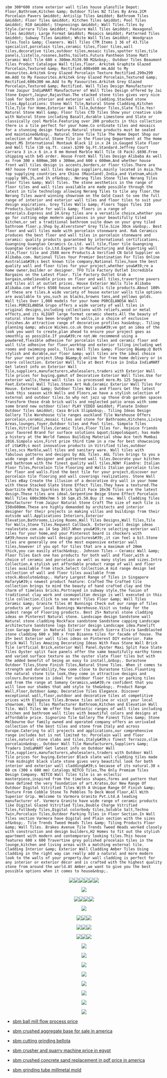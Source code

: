 
```
sbm 300*600 stone exterior wall tiles house plansTile Depot: Floor,Bathroom,Kitchen &amp; Outdoor Tiles NZ Tiles By Area.2CM Porcelain Pavers &middot; Antislip Tiles &middot; Bathroom Tiles &middot; Floor Tiles &middot; Kitchen Tiles &middot; Pool Tiles &middot; R10 &middot; Stepnosings &middot; Wall Tiles.Tiles by Style.Carrara Tiles &middot; Feature Wall Tiles &middot; Hexagonal Tiles &middot; Large Format &middot; Mosaics &middot; Patterned Tiles &middot; Subway Tiles &middot; White Wall Tiles &middot; Woodgrain Tiles.Tools &amp; Cleaners. Wall Tiles CTM Items 1 36 of 43.Tile specialist,porcelain tiles,ceramic tiles,floor tiles,wall tiles,decorative tiles,outdoor tiles,mosaic tiles,spotter tiles,tile panels,listello,rosones,baths,toilets.Futura Pantheon Stone Matt Ceramic Wall Tile 600 x 300mm.R139.90 M2&nbsp;. Outdoor Tiles Beaumont Tiles Product Catalogue Wall tiles,floor. Arkitek Graphite Glazed Porcelain,Textured &amp; Rectified.600x600 mm.Add to My Favourites.Arkitek Grey Glazed Porcelain Texture Rectified.299x299 mm.Add to My Favourites.Arkitek Grey Glazed Porcelain,Textured &amp; Rectified.600x300 mm.Add to My Favourites.Arkitek Grey Glazed Porcelain,Textured &amp; Rectified. Wall Tiles Design Manufacturer from Jaipur IndiaMART Manufacturer of Wall Tiles Design offered by Jai Stone Export,Jaipur,Rajasthan.The stacked stone tiles gives very nice look for both interior and exterior wall cladding.Stacked stone tiles.Applications: Stone Wall Tile,Natural Stone Cladding,Kitchen Tile,Tile for Home,Exterior Wall Tile,Outdoor Tiles,Slate Tile.Yes! Natural Stone Wall &amp; Floor Tiles CTD Tiles Show your creative side with Natural Stone including Basalt,durable Limestone and Slate or classically cool Marble.Featuring over 200 products in this collection there is a tile perfect for your home.Co ordinate tiles and mosaics for a stunning design feature.Natural stone products must be sealed and maintained&nbsp;. Natural Stone Tile Tile The Home Depot Shop our selection of Natural Stone Tile in the Flooring Department at The Home Depot.MS International Montauk Black 12 in.x 24 in.Gauged Slate Floor and Wall Tile (10 sq.ft. case).$299 Sq.Ft.Standard.Jeffrey Court Carrara 3 in.x 6 in.x 8 mm Honed Marble Wall Tile (8 Pack).$698.Free shipping with $45 order. House Front Wall Tiles Design Alibaba As well as from 300 x 600mm,300 x 300mm,and 600 x 600mm.And whether house front wall tiles design is accents,borders,or floor tiles.There are 467 house front wall tiles design suppliers,mainly located in Asia.The top supplying countries are China (Mainland),India,and Vietnam,which supply 98%,1%,and 1% of&nbsp;. Nerang Tiles Stone Tiles Nerang Tiles Floor Tiles &amp; Wall Tiles. The stone aesthetics in the range of floor tiles and wall tiles available are made possible through the latest in tile technology allowing Nerang Tiles to tile any floor.the Nerang Tiles award winning showroom on the Gold Coast to see the full range of interior and exterior wall tiles and floor tiles to suit your design aspirations. Grey Tiles Walls &amp; Floors Topps Tiles 310 Products.Suitable for walls &amp; floors in a range of materials.Express and 24.Grey tiles are a versatile choice,whether you go for cutting edge modern appliances in your beautifully tiled kitchen,or set a traditional bathroom suite down on your grey tiled bathroom floor.y.Shop by.Alverstone™ Grey Tile.Size 30cm x&nbsp;. Best floor and wall tiles made with porcelain stoneware and. Rak Ceramics produces the best floor and wall tiles in porcelain stoneware and ceramic: quality products guaranteed by international certifications. Guangning Guangtao Ceramics Co.Ltd. wall tile,floor tile Guangning Guangtao Ceramics Co.Ltd.Experts in Manufacturing and Exporting wall tile,floor tile and 2588 more Products.A Verified CN Gold Supplier on Alibaba.com. National Tiles Your Premier Destination For Tiles Online Australia&#39;s best known tile company,National Tiles,have the best quality wall and floor tiles for your project,whether you&#39;re a home owner,builder or designer. TFO Tile Factory Outlet Incredible Bargains on the Latest Floor. Tile Factory Outlet Grab a bargain,unbelievable prices on floor and wall tiles,travertine pavers and tiles all at outlet prices. House Exterior Walls Tile Alibaba Alibaba.com offers 6508 house exterior walls tile products.About 100% of these are tiles.A wide variety of house exterior walls tile options are available to you,such as blacks,browns tans,and yellows golds. Wall tiles Over 1,000 models for your home PORCELANOSA Wall tiles.PORCELANOSA Grupo offers a wide variety of wall tiles in original designs,including collections with reliefs,wood or metal effects,and its XLIGHT large format ceramic sheets.All the beauty of natural stone has been brought to walls,in a choice of exclusive finishes.An attractive range of decorative profiles has&nbsp;. Tiling planning &amp; advice Wickes.co.uk Once you&#39;ve got an idea of the look you want to create,plan ahead to ensure your project goes as smoothly as possible.If you&#39;re not.We recommend using a powdered,flexible adhesive for porcelain tiles and ceramic floor and wall tile adhesive for floor,worktop and exterior tiling including wet rooms and swimming pools. Tiles Wall Tiles &amp; Flooring B&amp;Q Both stylish and durable,our floor &amp; wall tiles are the ideal choice for your next project.Shop B&amp;Q online for free home delivery or in store collection. Exterior Wall Tile at Best Price in India IndiaMART Get latest info on Exterior Wall Tile,suppliers,manufacturers,wholesalers,traders with Exterior Wall Tile prices for buying.gamut of Decorative Exterior Wall Tiles.Use for exterior walls,these wall tiles is processed more.Rs 125 Square Feet.External Wall Tiles.Stone Art Hub.Ceramic Exterior Wall Tiles For House. External &amp; Outdoor Tiles Walls and Floors Get the latest look this season with Walls and Floors,we have a stylish selection of external and outdoor tiles.So why not jazz up those drab garden spaces Transform those drab brick walls and neglected patio areas with some some brand new outdoor tiles! PLAY VIDEO &middot; Planate Indoor Outdoor Tiles &middot; Casa Brick Slip&nbsp;. Tiling Ideas Design Gallery Tile Warehouse tile ranges auckland Tile Warehouse Offers porcelain,ceramic,mosaic tiles and stone for Bathrooms,Kitchens,Living Areas,lounges,foyer,Outdoor tiles and Pool tiles. Simpolo Tiles Tiles,Vitrified Tiles,Ceramic Tiles,Floor Tiles for. Rejoice friends your favored Brand for surface solutions &quot;Simpolo&quot; has made a history at the World famous Building Material show Ace tech Mumbai 2016.Simpolo wins,First prize third time in a row for best showcasing of it&#39;s most innovative products in Vitrified tiles,outdoor tiles,scs Marble,wall tiles and sanitary ware. Wall tiles with fabulous patterns and designs by AGL Tiles. AGL Tiles brings to you a wide range of designer and patterned wall tiles.Decorate your kitchen and bathroom with the finest quality wall tiles,NOW! Fiandre: Italian Floor Tiles,Porcelain Tile Flooring and Walls Italian porcelain tiles for floor and walls.Find the best tile for your project,discover our porcelain tile flooring and wall coverings realizations. Stone Wall Tiles eBay Create the illusion of a decorative dry wall in your home with these Stacked Slate Stone Effect Tiles.They have a textured.The Quartzite White Sparkles Brick Split Face 10x36 Tiles are the latest design.These tiles are ideal.Serpentine Beige Stone Effect Porcelain Wall Tiles 600x300x7mm 5 10 Sqm.£5.50.Buy it now. Wall Cladding Tiles Manufacturer from Jaipur Natural Stone Craft The size of each tile is 150x600mm.These are highly demanded by architects and interior designer for their projects in making villas and buildings from their outside wall.Applications Interiors,Exterior Elevation,Bathrooms,Living Rooms,Wall Tiles Designs,Wall Tiles,Tile for Walls,Stone Tiles.Request Callback. Exterior wall design ideas realestate.com.au 14 Sep 2017.When you&#39;re selecting exterior wall tiles for your home,and your Pinterest board is chockers with &#39;house outside wall design pictures&#39;,it can feel a bit.Stone tiles are generally one of the most expensive exterior wall tiles,however if you opt for tiles that are a maximum of 20mm thick,you can easily attach&nbsp;. Johnson Tiles — Ceramic Wall &amp; Floor Tiles Each one has products for both wall and floor,with a choice of ceramic and porcelain as well as many styles and sizes.Intro Collection.A stylish yet affordable product range of wall and floor tiles available from stock.Select Collection.A mid range design led collection of wall and floor tiles available from stock.Absolute&nbsp;. Hafary Largest Range of Tiles in Singapore Hafary&#39;s newest product feature: Crafted The Crafted tile collection brings to mind the beauty of hand crafted clay and the charm of timeless bricks.Portrayed in subway style,the fusion of traditional clay work and cosmopolitan design is well executed in this tile collection.Click to see more! Tiles Floor &amp; Wall Tiles Ceramic &amp; Granite Tiles At Bunnings Check out our range of Tiles products at your local Bunnings Warehouse.Visit us today for the widest range of Flooring products. Best 25+ Natural stone cladding ideas on Pinterest Natural stone. Landscape design Sandstone wall Natural stone cladding Rockface sandstone Sandstone capping Landscape architecture Sandstone logs Exterior design Landscape idea.Panelift Icon Garage Door in Natural Silver (to match Sierra Elvira Sandblasted stone cladding 600 x 300 x from Bisanna tiles for facade of house. The 25+ best Exterior wall tiles ideas on Pinterest DIY exterior. Fake Brick Wall Tiles Amazing Decorating Ideas With Faux Stone Wall Brick Tile (artficial Brick,exterior Wall Panel.Oyster Maxi Split Face Slate Tiles Oyster split face panels offer the same beautifully earthy tones and varied surface texture as the oyster slate floor tiles but with the added benefit of being an easy to install,&nbsp;. Durastone Outdoor Tiles,Stone Finish Tiles,Natural Stone Tiles. When it comes to strength and durability,few come close to Durastone tiles.Flaunting the natural stone tile look,they come in attractive designs and colours.Durastone is ideal for outdoor floor tiles or parking tiles and from the range at Somany Ceramics,we&#39;re confident that you will love our shades that add style to the&nbsp;. Product Range Wall,Floor,Outdoor &amp; Decorative Tiles Elegance. Discover exceptional wall,floor,outdoor and decorative tiles at competitive prices with Elegance Tiles.Browse tiles online or visit your local showroom. Wall Tiles Manfacturer Bathroom,Kitchen and Elevation Wall Tile. Wall Tiles We offer the fantastic ranges of wall tiles including kitchen and bathroom wall tiles with beautiful colors and designs at affordable price. Signorino Tile Gallery The Finest Tiles &amp; Stone Melbourne Our family owned and operated company offers an unrivaled collection of the best tiles and stone from Italy and across Europe.Catering to all projects and applications,our comprehensive range includes but is not limited to: Porcelain wall and floor tiles,natural stone slabs and tiles,Italy&#39;s finest Terrazzo,slim porcelain&nbsp;. Outdoor Wall Tile Manufacturers,Suppliers &amp; Traders IndiaMART Get latest info on Outdoor Wall Tile,suppliers,manufacturers,wholesalers,traders with Outdoor Wall Tile prices for buying.Exterior Black slate wall cladding tiles made from midnight black slate stone gives very beautiful look for both interior and exterior wall cladding&#39;s because of its natural.30 x 60 cm (300 x 600 mm) Catalogs NITCO Tiles,The Only Premium Tiles Design Company. NITCO Wall Tiles tile is an eclectic masterpiece,inspired from the timeless shapes,forms and pattern that have defined the very foundation of art.Kratos,Our New Range Of Outdoor Digital Vitrified Tiles With A Unique Range Of Finish &amp; Texture From Cobble Stone To Pebbles To Deck Wood Floor,All With Superior Grip. Welcome to Varmora Granito Pvt.Ltd.A leading manufacturer of. Varmora Granito have wide range of ceramic products like Digital Glazed Vitrified Tiles,Double Charge Vitrified Tiles,Fullbody Tiles,Digital colorbody tiles,Soluble Salt,Techno Twin,Porcelain Tiles,Outdoor Parking Tiles in Floor Section.In Wall Tiles section Varmora have Digital and Plain section with the sizes of&nbsp;. Tile Trends Tweed Heads Tiles &amp; Tiling Products Floor &amp; Wall Tiles. Brakes Avenue Tile Trends Tweed Heads worked closely with construction and design builders,H2 Homes to fit out the stylish apartment with modern and contemporary looking tiles.This house features 600 x 600 Travertine grey polished procelain tiles in the lounge,kitchen and living areas with a matching external tile. Cladding Interior &amp; Exterior Wall Cladding Amber Tiles Using cladding in the right way can really add a natural and more modern look to the walls of your property.Our wall cladding is perfect for any interior or exterior décor and is crafted with the highest quality stone from around the world.At Amber,we want to give you the best possible options when it comes to house&nbsp;. 
```

<div align="center">
  
<a rel="nofollow" href="https://m.shibang-china.com?f=github&k=sbm+300%2A600+stone+exterior+wall+tiles+house+plans"><img src="https://static.shibang-china.com/en/l.png"></a><img src="https://static.shibang-china.com/en/hw.png"><a rel="nofollow" href="https://m.shibang-china.com/product/?f=github&k=sbm+300%2A600+stone+exterior+wall+tiles+house+plans"><img src="https://static.shibang-china.com/en/p.png"></a><a rel="nofollow" href="https://m.shibang-china.com/cases/?f=github&k=sbm+300%2A600+stone+exterior+wall+tiles+house+plans"><img src="https://static.shibang-china.com/en/c.png"></a><a rel="nofollow" href="https://m.shibang-china.com/news/?f=github&k=sbm+300%2A600+stone+exterior+wall+tiles+house+plans"><img src="https://static.shibang-china.com/en/n.png"></a><a rel="nofollow" href="https://m.shibang-china.com?f=github&k=sbm+300%2A600+stone+exterior+wall+tiles+house+plans"><img src="https://static.shibang-china.com/en/m.png"></a>

<a rel="nofollow" href="https://m.shibang-china.com/product/?f=github&k=sbm+300%2A600+stone+exterior+wall+tiles+house+plans"><img src="https://static.shibang-china.com/en/b.jpg"></a>
  
<a rel="nofollow" href="https://m.shibang-china.com/solution-aggregate.html?f=github&k=sbm+300%2A600+stone+exterior+wall+tiles+house+plans"><img src="https://static.shibang-china.com/en/a.jpg"></a><a rel="nofollow" href="https://m.shibang-china.com/solution-mine.html?f=github&k=sbm+300%2A600+stone+exterior+wall+tiles+house+plans"><img src="https://static.shibang-china.com/en/m.jpg"></a><a rel="nofollow" href="https://m.shibang-china.com/solution-mill.html?f=github&k=sbm+300%2A600+stone+exterior+wall+tiles+house+plans"><img src="https://static.shibang-china.com/en/g.jpg"></a><a rel="nofollow" href="https://m.shibang-china.com/solution-epc.html?f=github&k=sbm+300%2A600+stone+exterior+wall+tiles+house+plans"><img src="https://static.shibang-china.com/en/e.jpg"></a>

<a rel="nofollow" href="https://m.shibang-china.com/product/?f=github&k=sbm+300%2A600+stone+exterior+wall+tiles+house+plans"><img src="https://static.shibang-china.com/en/a-p.png"></a>

<a rel="nofollow" href="https://m.shibang-china.com/product/crusher/c6x.html?f=github&k=sbm+300%2A600+stone+exterior+wall+tiles+house+plans"><img src="https://static.shibang-china.com/en/j.jpg"></a><a rel="nofollow" href="https://m.shibang-china.com/product/crusher/ci5x.html?f=github&k=sbm+300%2A600+stone+exterior+wall+tiles+house+plans"><img src="https://static.shibang-china.com/en/i.jpg"></a><a rel="nofollow" href="https://m.shibang-china.com/product/crusher/hst.html?f=github&k=sbm+300%2A600+stone+exterior+wall+tiles+house+plans"><img src="https://static.shibang-china.com/en/c.jpg"></a>

<a rel="nofollow" href="https://m.shibang-china.com/product/mill/mtw.html?f=github&k=sbm+300%2A600+stone+exterior+wall+tiles+house+plans"><img src="https://static.shibang-china.com/en/mtw.jpg"></a><a rel="nofollow" href="https://m.shibang-china.com/product/mill/scm.html?f=github&k=sbm+300%2A600+stone+exterior+wall+tiles+house+plans"><img src="https://static.shibang-china.com/en/scm.jpg"></a><a rel="nofollow" href="https://m.shibang-china.com/product/mill/lm.html?f=github&k=sbm+300%2A600+stone+exterior+wall+tiles+house+plans"><img src="https://static.shibang-china.com/en/lm.jpg"></a>

<a rel="nofollow" href="https://m.shibang-china.com/product/sand/vsi6x.html?f=github&k=sbm+300%2A600+stone+exterior+wall+tiles+house+plans"><img src="https://static.shibang-china.com/en/6x.jpg"></a><a rel="nofollow" href="https://m.shibang-china.com/product/sand/vu.html?f=github&k=sbm+300%2A600+stone+exterior+wall+tiles+house+plans"><img src="https://static.shibang-china.com/en/vu.jpg"></a><a rel="nofollow" href="https://m.shibang-china.com/product/mobile/klun.html?f=github&k=sbm+300%2A600+stone+exterior+wall+tiles+house+plans"><img src="https://static.shibang-china.com/en/k.jpg"></a>

<a rel="nofollow" href="https://m.shibang-china.com/cases/?f=github&k=sbm+300%2A600+stone+exterior+wall+tiles+house+plans"><img src="https://static.shibang-china.com/en/case.png"></a>

<a rel="nofollow" href="https://m.shibang-china.com/cases/aggregate/202.html?f=github&k=sbm+300%2A600+stone+exterior+wall+tiles+house+plans"><img src="https://static.shibang-china.com/en/c-1.jpg"></a>

<a rel="nofollow" href="https://m.shibang-china.com/cases/aggregate/203.html?f=github&k=sbm+300%2A600+stone+exterior+wall+tiles+house+plans"><img src="https://static.shibang-china.com/en/c-2.jpg"></a>

<a rel="nofollow" href="https://m.shibang-china.com/cases/mill/123.html?f=github&k=sbm+300%2A600+stone+exterior+wall+tiles+house+plans"><img src="https://static.shibang-china.com/en/c-3.jpg"></a>

<a rel="nofollow" href="https://m.shibang-china.com/contact_us.html?f=github&k=sbm+300%2A600+stone+exterior+wall+tiles+house+plans"><img src="https://static.shibang-china.com/en/contact.png"></a>

<a rel="nofollow" href="https://swt.shibang-china.com/?f=github&k=sbm+300%2A600+stone+exterior+wall+tiles+house+plans"><img src="https://static.shibang-china.com/en/chat.png"></a>

<a rel="nofollow" href="https://whatsapp.shibangsoft.com/WhatsApp.php?f=github&k=sbm+300%2A600+stone+exterior+wall+tiles+house+plans"><img src="https://static.shibang-china.com/en/whatsapp.png"></a>

<a rel="nofollow" href="https://m.shibang-china.com/?f=github&k=sbm+300%2A600+stone+exterior+wall+tiles+house+plans"><img src="https://static.shibang-china.com/en/website.png"></a>

</div>


* [sbm ball mill flow process price](sbm%20ball%20mill%20flow%20process%20price.md)

* [sbm crushed aggregate base for sale in america](sbm%20crushed%20aggregate%20base%20for%20sale%20in%20america.md)

* [sbm cutting grinding bellota](sbm%20cutting%20grinding%20bellota.md)

* [sbm crusher and quarry machine price in egypt](sbm%20crusher%20and%20quarry%20machine%20price%20in%20egypt.md)

* [sbm crushed concrete sand replacement in pdf price in america](sbm%20crushed%20concrete%20sand%20replacement%20in%20pdf%20price%20in%20america.md)

* [sbm grinding tube millmetal mold](sbm%20grinding%20tube%20millmetal%20mold.md)